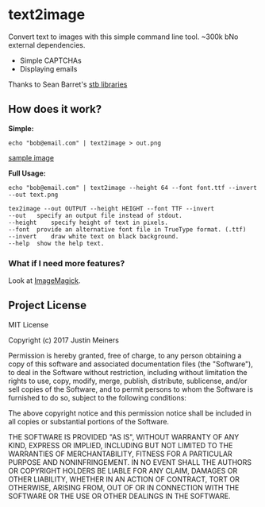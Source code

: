 # text2image

Convert text to images with this simple command line tool.
~300k bNo external dependencies.

- Simple CAPTCHAs
- Displaying emails

Thanks to Sean Barret's [stb libraries][2]

## How does it work?

**Simple:**

    echo "bob@email.com" | text2image > out.png

[sample image](sample.png)

**Full Usage:**

    echo "bob@email.com" | text2image --height 64 --font font.ttf --invert --out text.png

    tex2image --out OUTPUT --height HEIGHT --font TTF --invert
    --out	specify an output file instead of stdout.
    --height	specify height of text in pixels.
    --font	provide an alternative font file in TrueType format. (.ttf)
    --invert	draw white text on black background.
    --help	show the help text.

### What if I need more features?

Look at [ImageMagick][1].

## Project License

MIT License

Copyright (c) 2017 Justin Meiners

Permission is hereby granted, free of charge, to any person obtaining a copy of this software and associated documentation files (the "Software"), to deal in the Software without restriction, including without limitation the rights to use, copy, modify, merge, publish, distribute, sublicense, and/or sell copies of the Software, and to permit persons to whom the Software is furnished to do so, subject to the following conditions:

The above copyright notice and this permission notice shall be included in all copies or substantial portions of the Software.

THE SOFTWARE IS PROVIDED "AS IS", WITHOUT WARRANTY OF ANY KIND, EXPRESS OR IMPLIED, INCLUDING BUT NOT LIMITED TO THE WARRANTIES OF MERCHANTABILITY, FITNESS FOR A PARTICULAR PURPOSE AND NONINFRINGEMENT. IN NO EVENT SHALL THE AUTHORS OR COPYRIGHT HOLDERS BE LIABLE FOR ANY CLAIM, DAMAGES OR OTHER LIABILITY, WHETHER IN AN ACTION OF CONTRACT, TORT OR OTHERWISE, ARISING FROM, OUT OF OR IN CONNECTION WITH THE SOFTWARE OR THE USE OR OTHER DEALINGS IN THE SOFTWARE.

[1]: https://imagemagick.org/index.php
[2]: https://github.com/nothings/stb


